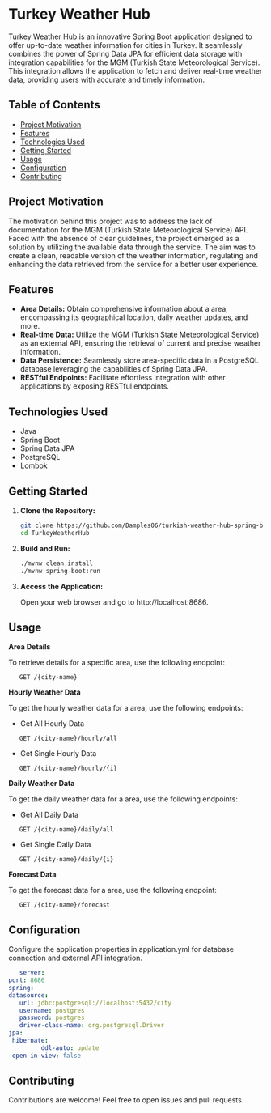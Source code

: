 # Turkey Weather Hub

Turkey Weather Hub is an innovative Spring Boot application designed to offer up-to-date weather information for cities in Turkey. It seamlessly combines the power of Spring Data JPA for efficient data storage with integration capabilities for the MGM (Turkish State Meteorological Service). This integration allows the application to fetch and deliver real-time weather data, providing users with accurate and timely information.

## Table of Contents

- [Project Motivation](#project-motivation)
- [Features](#features)
- [Technologies Used](#technologies-used)
- [Getting Started](#getting-started)
- [Usage](#usage)
- [Configuration](#configuration)
- [Contributing](#contributing)

## Project Motivation

The motivation behind this project was to address the lack of documentation for the MGM (Turkish State Meteorological Service) API. Faced with the absence of clear guidelines, the project emerged as a solution by utilizing the available data through the service. The aim was to create a clean, readable version of the weather information, regulating and enhancing the data retrieved from the service for a better user experience.

## Features

- **Area Details:** Obtain comprehensive information about a area, encompassing its geographical location, daily weather updates, and more.
- **Real-time Data:** Utilize the MGM (Turkish State Meteorological Service) as an external API, ensuring the retrieval of current and precise weather information.
- **Data Persistence:** Seamlessly store area-specific data in a PostgreSQL database leveraging the capabilities of Spring Data JPA.
- **RESTful Endpoints:** Facilitate effortless integration with other applications by exposing RESTful endpoints.

## Technologies Used

- Java
- Spring Boot
- Spring Data JPA
- PostgreSQL
- Lombok

## Getting Started

1. **Clone the Repository:**

   ```bash
   git clone https://github.com/Damples06/turkish-weather-hub-spring-boot.git
   cd TurkeyWeatherHub
   ```
   
2. **Build and Run:**

   ```bash
   ./mvnw clean install
   ./mvnw spring-boot:run
   ```
   
3. **Access the Application:**

   Open your web browser and go to http://localhost:8686.

## Usage

**Area Details**
   
   To retrieve details for a specific area, use the following endpoint:
   
   ```
      GET /{city-name}
   ```

**Hourly Weather Data**

   
   To get the hourly weather data for a area, use the following endpoints:

   - Get All Hourly Data
   
   ```
      GET /{city-name}/hourly/all
   ```
   
   - Get Single Hourly Data

   ```
      GET /{city-name}/hourly/{i}
   ```

**Daily Weather Data**

   
   To get the daily weather data for a area, use the following endpoints:

   - Get All Daily Data
   
   ```
      GET /{city-name}/daily/all
   ```
   
   - Get Single Daily Data

   ```
      GET /{city-name}/daily/{i}
   ```

**Forecast Data**

   
   To get the forecast data for a area, use the following endpoint:

   
   ```
      GET /{city-name}/forecast
   ```

 ## Configuration

   Configure the application properties in application.yml for database connection and external API integration.
   
   ```yaml
      server:
  port: 8686
spring:
  datasource:
      url: jdbc:postgresql://localhost:5432/city
      username: postgres
      password: postgres
      driver-class-name: org.postgresql.Driver
  jpa:
    hibernate:
            ddl-auto: update
    open-in-view: false
   ```

## Contributing

   Contributions are welcome! Feel free to open issues and pull requests.

